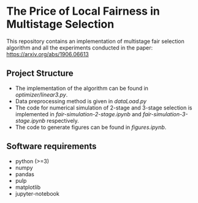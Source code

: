 # The Price of Local Fairness in Multistage Selection

This repository contains an implementation of multistage fair selection algorithm and all the experiments conducted in the paper: https://arxiv.org/abs/1906.06613

## Project Structure

* The implementation of the algorithm can be found in *optimizer/linear3.py*.
* Data preprocessing method is given in *dataLoad.py*
* The code for numerical simulation of 2-stage and 3-stage selection is implemented in *fair-simulation-2-stage.ipynb* and *fair-simulation-3-stage.ipynb* respectively.
* The code to generate figures can be found in *figures.ipynb*.

## Software requirements

* python (>=3)
* numpy 
* pandas 
* pulp
* matplotlib
* jupyter-notebook
